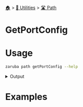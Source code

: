 <!--startTocHeader-->
[🏠](../../README.md) > [🔧 Utilities](../README.md) > [🛣️ Path](README.md)
# GetPortConfig
<!--endTocHeader-->

# Usage


```bash
zaruba path getPortConfig --help
```
 
<details>
<summary>Output</summary>
 
```````
Return jsonList representing default configs.ports

Usage:
  zaruba path getPortConfig <location> [flags]

Flags:
  -h, --help   help for getPortConfig
```````
</details>


# Examples


<!--startTocSubtopic-->
<!--endTocSubtopic-->
